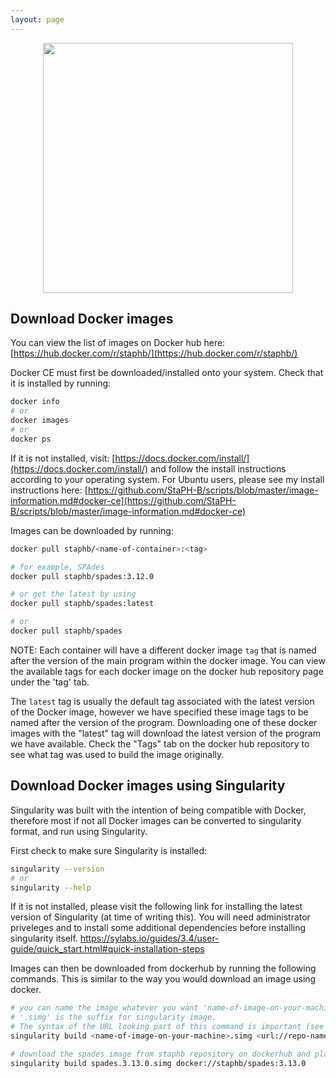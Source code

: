 ```yaml
---
layout: page
---
```


<img src="/docker-builds/assets/user_guide.png" style="display:block;margin-left:auto;margin-right:auto;width:400px">

## Download Docker images
You can view the list of images on Docker hub here: [https://hub.docker.com/r/staphb/](https://hub.docker.com/r/staphb/)

Docker CE must first be downloaded/installed onto your system. Check that it is installed by running:
```bash
docker info
# or
docker images
# or
docker ps
```
If it is not installed, visit: [https://docs.docker.com/install/](https://docs.docker.com/install/) and follow the install instructions according to your operating system. For Ubuntu users, please see my install instructions here: [https://github.com/StaPH-B/scripts/blob/master/image-information.md#docker-ce](https://github.com/StaPH-B/scripts/blob/master/image-information.md#docker-ce)

Images can be downloaded by running:
```bash
docker pull staphb/<name-of-container>:<tag>

# for example, SPAdes
docker pull staphb/spades:3.12.0

# or get the latest by using
docker pull staphb/spades:latest

# or
docker pull staphb/spades
```

NOTE: Each container will have a different docker image `tag` that is named after the version of the main program within the docker image. You can view the available tags for each docker image on the docker hub repository page under the 'tag' tab.

The `latest` tag is usually the default tag associated with the latest version of the Docker image, however we have specified these image tags to be named after the version of the program. Downloading one of these docker images with the "latest" tag will download the latest version of the program we have available. Check the "Tags" tab on the docker hub repository to see what tag was used to build the image originally.

## Download Docker images using Singularity
Singularity was built with the intention of being compatible with Docker, therefore most if not all Docker images can be converted to singularity format, and run using Singularity.

First check to make sure Singularity is installed:
```bash
singularity --version
# or
singularity --help
```
If it is not installed, please visit the following link for installing the latest version of Singularity (at time of writing this). You will need administrator priveleges and to install some additional dependencies before installing singularity itself. https://sylabs.io/guides/3.4/user-guide/quick_start.html#quick-installation-steps

Images can then be downloaded from dockerhub by running the following commands. This is similar to the way you would download an image using docker.
```bash
# you can name the image whatever you want 'name-of-image-on-your-machine.simg' 
# '.simg' is the suffix for singularity image. 
# The syntax of the URL looking part of this command is important (see example below)
singularity build <name-of-image-on-your-machine>.simg <url://repo-name/image-name:tag>

# download the spades image from staphb repository on dockerhub and place the executable in your current directory. 
singularity build spades.3.13.0.simg docker://staphb/spades:3.13.0
```
